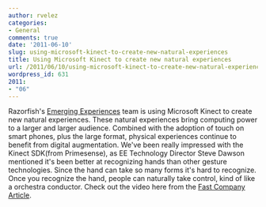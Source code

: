 ```yaml
---
author: rvelez
categories:
- General
comments: true
date: '2011-06-10'
slug: using-microsoft-kinect-to-create-new-natural-experiences
title: Using Microsoft Kinect to create new natural experiences
url: /2011/06/10/using-microsoft-kinect-to-create-new-natural-experiences
wordpress_id: 631
2011:
- "06"
---
```



Razorfish's [Emerging Experiences](http://emergingexperiences.com/) team is using Microsoft Kinect to create new natural experiences. These natural experiences bring computing power to a larger and larger audience. Combined with the adoption of touch on smart phones, plus the large format, physical experiences continue to benefit from digital augmentation. We've been really impressed with the Kinect SDK(from Primesense), as EE Technology Director Steve Dawson mentioned it's been better at recognizing hands than other gesture technologies. Since the hand can take so many forms it's hard to recognize. Once you recognize the hand, people can naturally take control, kind of like a orchestra conductor. Check out the video here from the [Fast Company Article](http://www.fastcompany.com/1758674/the-next-generation-of-shopping-kinectshop-exclusive).
